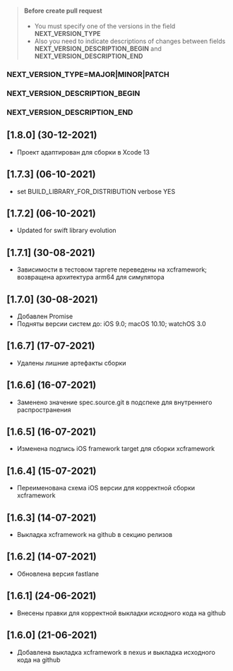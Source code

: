 > #### Before create pull request
> - You must specify one of the versions in the field **NEXT_VERSION_TYPE**
> - Also you need to indicate descriptions of changes between fields **NEXT_VERSION_DESCRIPTION_BEGIN** and **NEXT_VERSION_DESCRIPTION_END**
### NEXT_VERSION_TYPE=MAJOR|MINOR|PATCH
### NEXT_VERSION_DESCRIPTION_BEGIN
### NEXT_VERSION_DESCRIPTION_END

## [1.8.0] (30-12-2021)

* Проект адаптирован для сборки в Xcode 13

## [1.7.3] (06-10-2021)

* set BUILD_LIBRARY_FOR_DISTRIBUTION verbose YES

## [1.7.2] (06-10-2021)

* Updated for swift library evolution

## [1.7.1] (30-08-2021)

* Зависимости в тестовом таргете переведены на xcframework; возвращена архитектура arm64 для симулятора

## [1.7.0] (30-08-2021)

* Добавлен Promise
* Подняты версии систем до: iOS 9.0; macOS 10.10; watchOS 3.0

## [1.6.7] (17-07-2021)

* Удалены лишние артефакты сборки

## [1.6.6] (16-07-2021)

* Заменено значение spec.source.git в подспеке для внутреннего распространения

## [1.6.5] (16-07-2021)

* Изменена подпись iOS framework target для сборки xcframework

## [1.6.4] (15-07-2021)

* Переименована схема iOS версии для корректной сборки xcframework

## [1.6.3] (14-07-2021)

* Выкладка xcframework на github в секцию релизов

## [1.6.2] (14-07-2021)

* Обновлена версия fastlane

## [1.6.1] (24-06-2021)

* Внесены правки для корректной выкладки исходного кода на github

## [1.6.0] (21-06-2021)

* Добавлена выкладка xcframework в nexus и выкладка исходного кода на github 